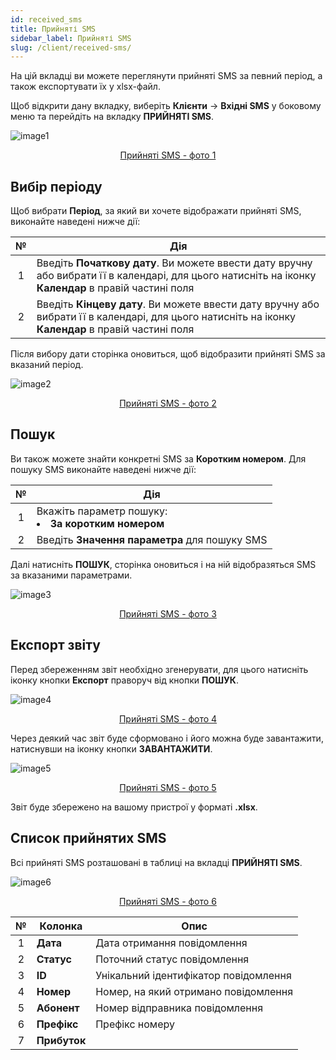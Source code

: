 ```yaml
---
id: received_sms
title: Прийняті SMS
sidebar_label: Прийняті SMS
slug: /client/received-sms/
---
```


На цій вкладці ви можете переглянути прийняті SMS за певний період, а також експортувати їх у xlsx-файл.

Щоб відкрити дану вкладку, виберіть **Клієнти** → **Вхідні SMS** у боковому меню та перейдіть на вкладку **ПРИЙНЯТІ SMS**.

![image1](/img/ru/client_incoming_sms_received_sms/image1.png "Прийняті SMS") <center><u>Прийняті SMS - фото 1</u></center>

## Вибір періоду

Щоб вибрати **Період**, за який ви хочете відображати прийняті SMS, виконайте наведені нижче дії:

|  №  | Дія |
| :-: | --- |
| 1 | Введіть **Початкову дату**. Ви можете ввести дату вручну або вибрати її в календарі, для цього натисніть на іконку **Календар** в правій частині поля |
| 2 | Введіть **Кінцеву дату**. Ви можете ввести дату вручну або вибрати її в календарі, для цього натисніть на іконку **Календар** в правій частині поля |

Після вибору дати сторінка оновиться, щоб відобразити прийняті SMS за вказаний період.

![image2](/img/ru/client_incoming_sms_received_sms/image2.png "Прийняті SMS") <center><u>Прийняті SMS - фото 2</u></center>

## Пошук

Ви також можете знайти конкретні SMS за **Коротким номером**. Для пошуку SMS виконайте наведені нижче дії:

|  №  | Дія |
| :-: | --- |
| 1 | Вкажіть параметр пошуку: <li>**За коротким номером**</li> |
| 2 | Введіть **Значення параметра** для пошуку SMS |

Далі натисніть **ПОШУК**, сторінка оновиться і на ній відобразяться SMS за вказаними параметрами.

![image3](/img/ru/client_incoming_sms_received_sms/image3.png "Прийняті SMS") <center><u>Прийняті SMS - фото 3</u></center>

## Експорт звіту

Перед збереженням звіт необхідно згенерувати, для цього натисніть іконку кнопки **Експорт** праворуч від кнопки **ПОШУК**.

![image4](/img/ru/client_incoming_sms_received_sms/image4.png "Прийняті SMS") <center><u>Прийняті SMS - фото 4</u></center>

Через деякий час звіт буде сформовано і його можна буде завантажити, натиснувши на іконку кнопки **ЗАВАНТАЖИТИ**.

![image5](/img/ru/client_incoming_sms_received_sms/image5.png "Прийняті SMS") <center><u>Прийняті SMS - фото 5</u></center>

Звіт буде збережено на вашому пристрої у форматі **.xlsx**.

## Список прийнятих SMS

Всі прийняті SMS розташовані в таблиці на вкладці **ПРИЙНЯТІ SMS**.

![image6](/img/ru/client_incoming_sms_received_sms/image6.png "Прийняті SMS") <center><u>Прийняті SMS - фото 6</u></center>

|  №  | Колонка | Опис |
| :-: | ------- | ---- |
| 1 | **Дата** | Дата отримання повідомлення |
| 2 | **Статус** | Поточний статус повідомлення |
| 3 | **ID** | Унікальний ідентифікатор повідомлення |
| 4 | **Номер** | Номер, на який отримано повідомлення |
| 5 | **Абонент** | Номер відправника повідомлення |
| 6 | **Префікс** | Префікс номеру |
| 7 | **Прибуток** |  |
